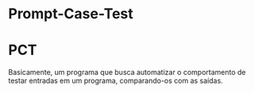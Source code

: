 # Prompt-Case-Test

<h1>PCT</h1>

Basicamente, um programa que busca automatizar o comportamento de testar entradas em um programa, comparando-os com as saídas.
